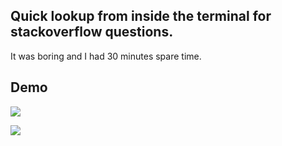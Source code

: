 ##  Quick lookup from inside the terminal for stackoverflow questions.

It was boring and I had 30 minutes spare time.

## Demo

<kbd>
  <img src="https://cdn.jsdelivr.net/gh/Bennyelg/csvql@master/faststack.svg">
</kbd>
<p align="left">
  <img src="https://github.com/bennyelg/faststack/blob/master/faststack.svg">
</p>
